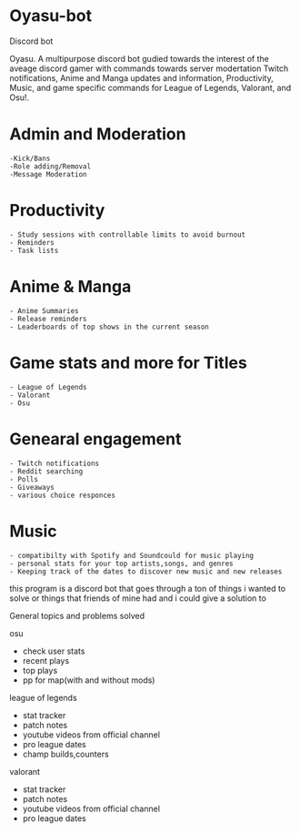 # Oyasu-bot
 Discord bot

Oyasu. A  multipurpose discord bot gudied towards the interest of the aveage discord gamer with commands towards server modertation
Twitch notifications, Anime and Manga updates and information, Productivity, Music, and game specific commands for League of Legends, Valorant, and Osu!.



# Admin and Moderation
    -Kick/Bans
    -Role adding/Removal
    -Message Moderation

# Productivity
    - Study sessions with controllable limits to avoid burnout
    - Reminders
    - Task lists

# Anime & Manga
    - Anime Summaries
    - Release reminders
    - Leaderboards of top shows in the current season

# Game stats and more for Titles
    - League of Legends
    - Valorant
    - Osu

# Genearal engagement
    - Twitch notifications
    - Reddit searching
    - Polls
    - Giveaways
    - various choice responces

# Music
    - compatibilty with Spotify and Soundcould for music playing
    - personal stats for your top artists,songs, and genres
    - Keeping track of the dates to discover new music and new releases



this program is a discord bot that goes through a ton of things i wanted to solve or things that friends of mine had and i could give a solution to

General topics and problems solved









osu
- check user stats
- recent plays
- top plays
- pp for map(with and without mods)


league of legends
- stat tracker
- patch notes
- youtube videos from official channel
- pro league dates
- champ builds,counters 


valorant
- stat tracker
- patch notes
- youtube videos from official channel
- pro league dates

